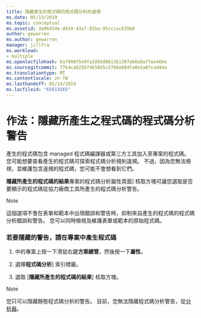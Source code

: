 ```yaml
---
title: 隱藏產生的程式碼的程式碼分析的違規
ms.date: 05/13/2019
ms.topic: conceptual
ms.assetid: 3a96434e-d419-43a7-81ba-95cccac835b8
author: gewarren
ms.author: gewarren
manager: jillfra
ms.workload:
- multiple
ms.openlocfilehash: 6a7990f5e9fa1893d8813b1307ab6a0a7fee46be
ms.sourcegitcommit: 77b4ca625674658d5c5766e684fa0e2a07cad4da
ms.translationtype: MT
ms.contentlocale: zh-TW
ms.lasthandoff: 05/14/2019
ms.locfileid: "65613565"
---
```

# <a name="how-to-suppress-code-analysis-warnings-for-generated-code"></a>作法：隱藏所產生之程式碼的程式碼分析警告

產生的程式碼包含 managed 程式碼編譯器或第三方工具加入至專案的程式碼。 您可能想要查看產生的程式碼可探索程式碼分析規則違規。 不過，因為您無法檢視，並維護包含違規的程式碼，您可能不會想看到它們。

**隱藏所產生的程式碼的結果**專案的程式碼分析屬性頁面] 核取方塊可讓您選取是否要顯示的程式碼從協力廠商工具所產生的程式碼分析警告。

> [!NOTE]
> 這個選項不會在表單和範本中出現錯誤和警告時，抑制來自產生的程式碼的程式碼分析錯誤和警告。 您可以同時檢視及維護表單或範本的原始程式碼。

### <a name="to-suppress-warnings-for-generated-code-in-a-project"></a>若要隱藏的警告，請在專案中產生程式碼

1. 中的專案上按一下滑鼠右鍵**方案總管**，然後按一下**屬性**。

2. 選擇**程式碼分析**] 索引標籤。

3. 選取 [**隱藏所產生的程式碼的結果**] 核取方塊。

> [!NOTE]
> 您只可以隱藏靜態程式碼分析的警告。 目前，您無法隱藏程式碼分析警告，從[分析器](roslyn-analyzers-overview.md)。